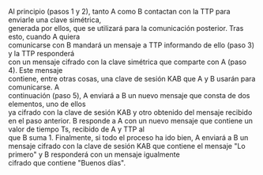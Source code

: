 Al	principio	(pasos	1	y	2),	tanto	A como	B contactan	con	la	TTP para	enviarle	una	clave	simétrica,	
generada	por	ellos,	que	se	utilizará	para	la	comunicación	posterior.	Tras	esto,	cuando	A	quiera	
comunicarse	con	B mandará	un	mensaje	a	TTP informando	de	ello (paso	3)	y	la	TTP	responderá	
con	 un	 mensaje	 cifrado	 con	 la	 clave	 simétrica	 que	 comparte	 con	 A (paso	 4).	 Este	 mensaje	
contiene,	 entre	 otras	 cosas,	 una	 clave	 de	 sesión	 KAB que	 A y	 B usarán	 para	 comunicarse.	 A	
continuación	(paso	5),	A enviará	a	B un	nuevo	mensaje que	consta	de	dos	elementos,	uno	de	ellos	
ya	cifrado	con	la	clave	de	sesión	KAB y	otro	obtenido	del	mensaje	recibido	en	el	paso	anterior.	B
responde	a	A con	un	nuevo	mensaje	que	contiene	un	valor	de	tiempo	Ts,	recibido	de	A y	TTP al	
que	B suma	1. Finalmente,	si	todo	el	proceso	ha	ido	bien,	A	enviará	a	B	un	mensaje	cifrado	con	
la	clave	de	sesión	KAB que	contiene	el mensaje "Lo primero"	y	B responderá	con	un	mensaje	igualmente	
cifrado	que	contiene	"Buenos días".
